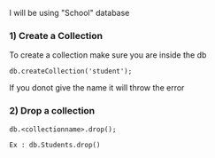 
I will be using "School" database

### 1) Create a Collection

To create a collection make sure you are inside the db

```mongo
db.createCollection('student');
```

If you donot give the name it will throw the error

### 2) Drop a collection

```mongo
db.<collectionname>.drop();

Ex : db.Students.drop()

```

